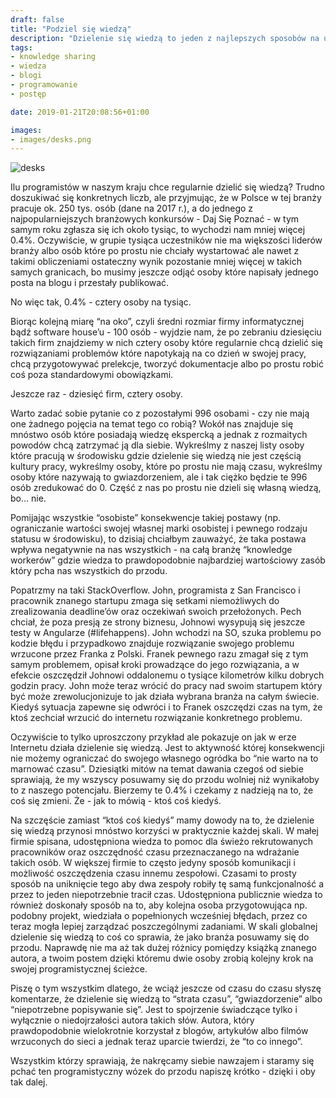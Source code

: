 ```yaml
---
draft: false
title: "Podziel się wiedzą"
description: "Dzielenie się wiedzą to jeden z najlepszych sposobów na uczestnictwo w postępie jaki odbywa się w branży programistycznej"
tags: 
- knowledge sharing
- wiedza
- blogi
- programowanie
- postęp

date: 2019-01-21T20:08:56+01:00

images:
- images/desks.png
---
```


![desks](/images/desks.png)

Ilu programistów w naszym kraju chce regularnie dzielić się wiedzą? Trudno doszukiwać się konkretnych liczb, ale przyjmując, że w Polsce w tej branży pracuje ok. 250 tys. osób (dane na 2017 r.), a do jednego z najpopularniejszych branżowych konkursów - Daj Się Poznać - w tym samym roku zgłasza się ich około tysiąc, to wychodzi nam mniej więcej 0.4%. Oczywiście, w grupie tysiąca uczestników nie ma większości liderów branży albo osób które po prostu nie chciały wystartować ale nawet z takimi obliczeniami ostateczny wynik pozostanie mniej więcej w takich samych granicach, bo musimy jeszcze odjąć osoby które napisały jednego posta na blogu i przestały publikować.

No więc tak, 0.4% - cztery osoby na tysiąc.

Biorąc kolejną miarę “na oko”, czyli średni rozmiar firmy informatycznej bądź software house’u - 100 osób - wyjdzie nam, że po zebraniu dziesięciu takich firm znajdziemy w nich cztery osoby które regularnie chcą dzielić się rozwiązaniami problemów które napotykają na co dzień w swojej pracy, chcą przygotowywać prelekcje, tworzyć dokumentacje albo po prostu robić coś poza standardowymi obowiązkami. 

Jeszcze raz - dziesięć firm, cztery osoby.

Warto zadać sobie pytanie co z pozostałymi 996 osobami - czy nie mają one żadnego pojęcia na temat tego co robią? Wokół nas znajduje się mnóstwo osób które posiadają wiedzę ekspercką a jednak z rozmaitych powodów chcą zatrzymać ją dla siebie. Wykreślmy z naszej listy osoby które pracują w środowisku gdzie dzielenie się wiedzą nie jest częścią kultury pracy, wykreślmy osoby, które po prostu nie mają czasu, wykreślmy osoby które nazywają to gwiazdorzeniem, ale i tak ciężko będzie te 996 osób zredukować do 0. Część z nas po prostu nie dzieli się własną wiedzą, bo… nie.

Pomijając wszystkie “osobiste” konsekwencje takiej postawy (np. ograniczanie wartości swojej własnej marki osobistej i pewnego rodzaju statusu w środowisku), to dzisiaj chciałbym zauważyć, że taka postawa wpływa negatywnie na nas wszystkich - na całą branżę “knowledge workerów” gdzie wiedza to prawdopodobnie najbardziej wartościowy zasób który pcha nas wszystkich do przodu.

Popatrzmy na taki StackOverflow. John, programista z San Francisco i pracownik znanego startupu zmaga się setkami niemożliwych do zrealizowania deadline’ów oraz oczekiwań swoich przełożonych. Pech chciał, że poza presją ze strony biznesu, Johnowi wysypują się jeszcze testy w Angularze (#lifehappens). John wchodzi na SO, szuka problemu po kodzie błędu i przypadkowo znajduje rozwiązanie swojego problemu wrzucone przez Franka z Polski. Franek pewnego razu zmagał się z tym samym problemem, opisał kroki prowadzące do jego rozwiązania, a w efekcie oszczędził Johnowi oddalonemu o tysiące kilometrów kilku dobrych godzin pracy. John może teraz wrócić do pracy nad swoim startupem który być może zrewolucjonizuje to jak działa wybrana branża na całym świecie. Kiedyś sytuacja zapewne się odwróci i to Franek oszczędzi czas na tym, że ktoś zechciał wrzucić do internetu rozwiązanie konkretnego problemu.

Oczywiście to tylko uproszczony przykład ale pokazuje on jak w erze Internetu działa dzielenie się wiedzą. Jest to aktywność której konsekwencji nie możemy ograniczać do swojego własnego ogródka bo “nie warto na to marnować czasu”. Dziesiątki mitów na temat dawania czegoś od siebie sprawiają, że my wszyscy posuwamy się do przodu wolniej niż wynikałoby to z naszego potencjału. Bierzemy te 0.4% i czekamy z nadzieją na to, że coś się zmieni. Że - jak to mówią - ktoś coś kiedyś.

Na szczęście zamiast “ktoś coś kiedyś” mamy dowody na to, że dzielenie się wiedzą przynosi mnóstwo korzyści w praktycznie każdej skali. W małej firmie spisana, udostępniona wiedza to pomoc dla świeżo rekrutowanych pracowników oraz oszczędność czasu przeznaczanego na wdrażanie takich osób. W większej firmie to często jedyny sposób komunikacji i możliwość oszczędzenia czasu innemu zespołowi. Czasami to prosty sposób na uniknięcie tego aby dwa zespoły robiły tę samą funkcjonalność a przez to jeden niepotrzebnie tracił czas. Udostępniona publicznie wiedza to również doskonały sposób na to, aby kolejna osoba przygotowująca np. podobny projekt, wiedziała o popełnionych wcześniej błędach, przez co teraz mogła lepiej zarządzać poszczególnymi zadaniami. W skali globalnej dzielenie się wiedzą to coś co sprawia, że jako branża posuwamy się do przodu. Naprawdę nie ma aż tak dużej różnicy pomiędzy książką znanego autora, a twoim postem dzięki któremu dwie osoby zrobią kolejny krok na swojej programistycznej ścieżce.

Piszę o tym wszystkim dlatego, że wciąż jeszcze od czasu do czasu słyszę komentarze, że dzielenie się wiedzą to “strata czasu”, “gwiazdorzenie” albo “niepotrzebne popisywanie się”. Jest to spojrzenie świadczące tylko i wyłącznie o niedojrzałości autora takich słów. Autora, który prawdopodobnie wielokrotnie korzystał z blogów, artykułów albo filmów wrzuconych do sieci a jednak teraz uparcie twierdzi, że “to co innego”.

Wszystkim którzy sprawiają, że nakręcamy siebie nawzajem i staramy się pchać ten programistyczny wózek do przodu napiszę krótko - dzięki i oby tak dalej.
